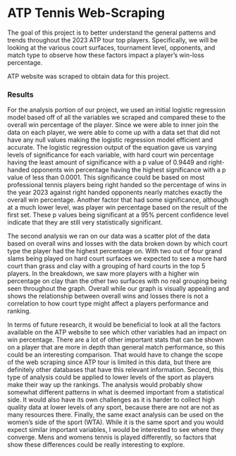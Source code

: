# ATP Tennis Web-Scraping

The goal of this project is to better understand the general patterns and trends throughout the 2023 ATP tour top players. Specifically, we will be looking at the various court surfaces, tournament level, opponents, and match type to observe how these factors impact a player’s win-loss percentage. 

ATP website was scraped to obtain data for this project.

### Results

For the analysis portion of our project, we used an initial logistic regression model based off of all the variables we scraped and compared these to the overall win percentage of the player. Since we were able to inner join the data on each player, we were able to come up with a data set that did not have any null values making the logistic regression model efficient and accurate. The logistic regression output of the equation gave us varying levels of significance for each variable, with hard court win percentage having the least amount of significance with a p value of 0.9449 and right-handed opponents win percentage having the highest significance with a p value of  less than 0.0001. This significance could be based on most professional tennis players being right handed so the percentage of wins in the year 2023 against right handed opponents nearly matches exactly the overall win percentage. Another factor that had some significance, although at a much lower level, was player win percentage based on the result of the first set. These p values being significant at a 95% percent confidence level indicate that they are still very statistically significant. 

The second analysis we ran on our data was a scatter plot of the data based on overall wins and losses with the data broken down by which court type the player had the highest percentage on. With two out of four grand slams being played on hard court surfaces we expected to see a more hard court than grass and clay with a grouping of hard courts in the top 5 players. In the breakdown, we saw more players with a higher win percentage on clay than the other two surfaces with no real grouping being seen throughout the graph. Overall while our graph is visually appealing and shows the relationship between overall wins and losses there is not a correlation to how court type might affect a players performance and ranking. 

In terms of future research, it would be beneficial to look at all the factors available on the ATP website to see which other variables had an impact on win percentage. There are a lot of other important stats that can be shown on a player that are more in depth than general match performance, so this could be an interesting comparison. That would have to change the scope of the web scraping since ATP tour is limited in this data, but there are definitely other databases that have this relevant information. Second, this type of analysis could be applied  to lower levels of the sport as players make their way up the rankings. The analysis would probably show somewhat different patterns in what is deemed important from a statistical side. It would also have its own challenges as it is harder to collect high quality data at lower levels of any sport, because there are not are not as many resources there. Finally, the same exact analysis can be used on the women’s side of the sport (WTA). While it is the same sport and you would expect similar important variables, I would be interested to see where they converge. Mens and womens tennis is played differently, so factors that show these differences could be really interesting to explore. 


